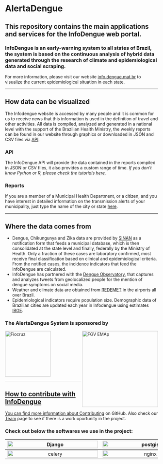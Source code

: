 # AlertaDengue

## This repository contains the main applications and services for the InfoDengue web portal.

### InfoDengue is an early-warning system to all states of Brazil, the system is based on the continuous analysis of hybrid data generated through the research of climate and epidemiological data and social scraping.


For more information, please visit our website [info.dengue.mat.br](https://info.dengue.mat.br) to visualize the current epidemiological situation in each state.

---

## How data can be visualized 

The Infodengue website is accessed by many people and it is common for us to receive news that this information is used in the definition of travel and other activities. All data is compiled, analyzed and generated in a national level with the support of the Brazilian Health Ministry, the weekly reports can be found in our website through graphics or downloaded in JSON and CSV files via [API](https://info.dengue.mat.br/services/api).  


### API

The InfoDengue API will provide the data contained in the reports compiled in JSON or CSV files, it also provides a custom range of time. _If you don't know Python or R, please check the tutorials [here](https://info.dengue.mat.br/services/tutorial)._

### Reports

If you are a member of a Municipal Health Department, or a citizen, and you have interest in detailed information on the transmission alerts of your municipality, just type the name of the city or state [here](https://info.dengue.mat.br/report/).

---

## Where the data comes from 
- Dengue, Chikungunya and Zika data are provided by [SINAN](http://portalsinan.saude.gov.br/) as a notification form that feeds a municipal database, which is then consolidated at the state level and finally, federally by the Ministry of Health. Only a fraction of these cases are laboratory confirmed, most receive final classification based on clinical and epidemiological criteria. From the notified cases, the incidence indicators that feed the InfoDengue are calculated.
- InfoDengue has partnered with the [Dengue Observatory](https://www.observatorio.inweb.org.br/), that captures and analyzes tweets from geolocalized people for the mention of dengue symptoms on social media.
- Weather and climate data are obtained from [REDEMET](https://www.redemet.aer.mil.br/) in the airports all over Brazil.
- Epidemiological indicators require population size. Demographic data of Brazilian cities are updated each year in Infodengue using estimates [IBGE](https://www.ibge.gov.br/pt/inicio.html).

### The AlertaDengue System is sponsored by

<div style="width: 100%; text-align: left; position: relative;">
    <a href="https://portal.fiocruz.br/"> <img width="150" alt="Fiocruz" src="https://institutolula.org/uploads/6862.png" />
    <a href="https://emap.fgv.br/"> <img width="250" src="https://i.imgur.com/bdfNqNv.png" alt="FGV EMAp" align=right />
</div>

---

## How to contribute with InfoDengue

You can find more information about [Contributing](https://github.com/AlertaDengue/AlertaDengue/blob/main/CONTRIBUTING.md) on GitHub. Also check our [Team](https://info.dengue.mat.br/equipe/) page to see if there is a work oportunity in the project.

### Check out below the softwares we use in the project:

| <a href=https://www.djangoproject.com/><img width="298" height="100%" alt="Django" src="https://i.imgur.com/Z9wo3bS.png"></a> | <a href=https://postgis.net/documentation/><img width="298" height="100%" alt="postgis" src="https://i.imgur.com/pVEX2Gl.png">|<a href=https://docs.docker.com/get-started/><img width="298" height="100%" alt="docker" src="https://i.ibb.co/Yp8B38R/docker.png"> |
|:-------------------------:|:-------------------------:|:-------------------------:|
|<a href=https://docs.celeryq.dev/en/stable/><img width="298" height="100%" alt="celery" src="https://i.ibb.co/L81p2zD/celery.png"> | <a href=https://docs.nginx.com/><img width="298" height="100%" alt="nginx" src="https://i.ibb.co/2n5HZBg/nginx.png">|<a href=https://plotly.com/><img width="298" height="100%" alt="plotly" src="https://i.ibb.co/r0HYsYH/plotly.png">|
